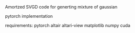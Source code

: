 Amortzed SVGD code for generting mixture of gaussian 

pytorch implementation

requirements:
pytorch
altair
altari-view
matplotlib
numpy
cuda



